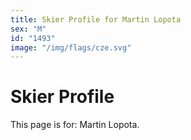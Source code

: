 ```yaml
---
title: Skier Profile for Martin Lopota
sex: "M"
id: "1493"
image: "/img/flags/cze.svg" 
---
```


# Skier Profile

This page is for: Martin Lopota.
    